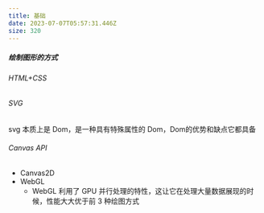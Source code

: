 ```yaml
---
title: 基础
date: 2023-07-07T05:57:31.446Z
size: 320
---
```

##### 绘制图形的方式
###### HTML+CSS
###### SVG
svg 本质上是 Dom，是一种具有特殊属性的 Dom，Dom的优势和缺点它都具备
###### Canvas API
- Canvas2D
- WebGL
	- WebGL 利用了 GPU 并行处理的特性，这让它在处理大量数据展现的时候，性能大大优于前 3 种绘图方式
